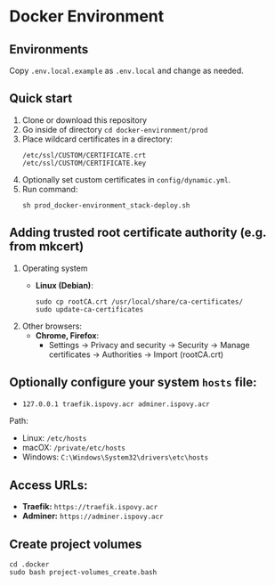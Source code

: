 # Docker Environment

## Environments

Copy `.env.local.example` as `.env.local` and change as needed.

## Quick start
1. Clone or download this repository
2. Go inside of directory `cd docker-environment/prod`
3. Place wildcard certificates in a directory:
    ```
    /etc/ssl/CUSTOM/CERTIFICATE.crt
    /etc/ssl/CUSTOM/CERTIFICATE.key
    ```
4. Optionally set custom certificates in `config/dynamic.yml`.
5. Run command:
    ```
    sh prod_docker-environment_stack-deploy.sh
    ```

## Adding trusted root certificate authority (e.g. from mkcert)
1. Operating system
   - **Linux (Debian)**:

         sudo cp rootCA.crt /usr/local/share/ca-certificates/
         sudo update-ca-certificates

2. Other browsers:
   - **Chrome, Firefox**:
     - Settings -> Privacy and security -> Security -> Manage certificates -> Authorities -> Import (rootCA.crt)

## Optionally configure your system `hosts` file:

- `127.0.0.1 traefik.ispovy.acr adminer.ispovy.acr`

Path:
- Linux: `/etc/hosts`
- macOX: `/private/etc/hosts`
- Windows: `C:\Windows\System32\drivers\etc\hosts`

## Access URLs:
- **Traefik:** `https://traefik.ispovy.acr`
- **Adminer:** `https://adminer.ispovy.acr`

## Create project volumes

```
cd .docker
sudo bash project-volumes_create.bash
```
